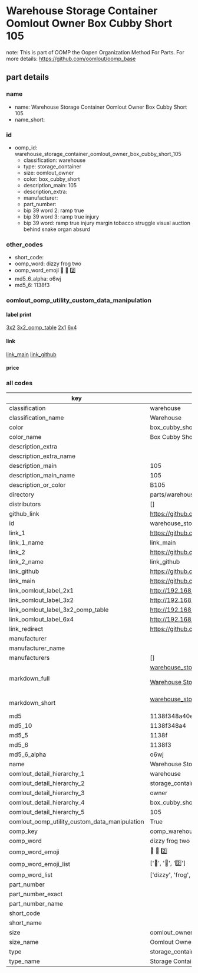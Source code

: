 # Warehouse Storage Container Oomlout Owner Box Cubby Short 105  

note: This is part of OOMP the Oopen Organization Method For Parts. For more details: https://github.com/oomlout/oomp_base

##  part details
  







### name
* name: Warehouse Storage Container Oomlout Owner Box Cubby Short 105
* name_short: 
### id
* oomp_id: warehouse_storage_container_oomlout_owner_box_cubby_short_105
  * classification: warehouse
  * type: storage_container
  * size: oomlout_owner
  * color: box_cubby_short
  * description_main: 105
  * description_extra: 
  * manufacturer: 
  * part_number: 
  * bip 39 word 2: ramp true
  * bip 39 word 3: ramp true injury
  * bip 39 word: ramp true injury margin tobacco struggle visual auction behind snake organ absurd

### other_codes
* short_code: 
* oomp_word: dizzy frog two
* oomp_word_emoji :dizzy: :frog: :two:
* md5_6_alpha: o6wj
* md5_6: 1138f3






### oomlout_oomp_utility_custom_data_manipulation
#### label print
[3x2](http://192.168.1.245:1112/?label=oomp%20o6wj)
[3x2_oomp_table](http://192.168.1.108:1112/?label=oomp%20o6wj)
[2x1](http://192.168.1.242:1112/?label=oomp%20o6wj)
[6x4](http://192.168.1.55:1112/?label=oomp%20o6wj)    

#### link

[link_main](https://github.com/oomlout/oomlout_oomp_version_1_messy/tree/main/parts/warehouse_storage_container_oomlout_owner_box_cubby_short_105) [link_github](https://github.com/oomlout/oomlout_oomp_version_1_messy/tree/main/parts/warehouse_storage_container_oomlout_owner_box_cubby_short_105)                             

#### price







### all codes 
| key | value |  
| --- | --- |  
| classification | warehouse |  
| classification_name | Warehouse |  
| color | box_cubby_short |  
| color_name | Box Cubby Short |  
| description_extra |  |  
| description_extra_name |  |  
| description_main | 105 |  
| description_main_name | 105 |  
| description_or_color | B105 |  
| directory | parts/warehouse_storage_container_oomlout_owner_box_cubby_short_105 |  
| distributors | [] |  
| github_link | https://github.com/oomlout/oomlout_oomp_part_src/tree/main/parts/warehouse_storage_container_oomlout_owner_box_cubby_short_105 |  
| id | warehouse_storage_container_oomlout_owner_box_cubby_short_105 |  
| link_1 | https://github.com/oomlout/oomlout_oomp_version_1_messy/tree/main/parts/warehouse_storage_container_oomlout_owner_box_cubby_short_105 |  
| link_1_name | link_main |  
| link_2 | https://github.com/oomlout/oomlout_oomp_version_1_messy/tree/main/parts/warehouse_storage_container_oomlout_owner_box_cubby_short_105 |  
| link_2_name | link_github |  
| link_github | https://github.com/oomlout/oomlout_oomp_version_1_messy/tree/main/parts/warehouse_storage_container_oomlout_owner_box_cubby_short_105 |  
| link_main | https://github.com/oomlout/oomlout_oomp_version_1_messy/tree/main/parts/warehouse_storage_container_oomlout_owner_box_cubby_short_105 |  
| link_oomlout_label_2x1 | http://192.168.1.242:1112/?label=oomp%20o6wj |  
| link_oomlout_label_3x2 | http://192.168.1.245:1112/?label=oomp%20o6wj |  
| link_oomlout_label_3x2_oomp_table | http://192.168.1.108:1112/?label=oomp%20o6wj |  
| link_oomlout_label_6x4 | http://192.168.1.55:1112/?label=oomp%20o6wj |  
| link_redirect | https://github.com/oomlout/oomlout_oomp_version_1_messy/tree/main/parts/warehouse_storage_container_oomlout_owner_box_cubby_short_105 |  
| manufacturer |  |  
| manufacturer_name |  |  
| manufacturers | [] |  
| markdown_full | [warehouse_storage_container_oomlout_owner_box_cubby_short_105](none)<br>[](none)<br>[Warehouse Storage Container Oomlout Owner Box Cubby Short 105](none)<br><br> |  
| markdown_short | [warehouse_storage_container_oomlout_owner_box_cubby_short_105](none)<br><br> |  
| md5 | 1138f348a40efe9f5d71987ee87a558b |  
| md5_10 | 1138f348a4 |  
| md5_5 | 1138f |  
| md5_6 | 1138f3 |  
| md5_6_alpha | o6wj |  
| name | Warehouse Storage Container Oomlout Owner Box Cubby Short 105 |  
| oomlout_detail_hierarchy_1 | warehouse |  
| oomlout_detail_hierarchy_2 | storage_container |  
| oomlout_detail_hierarchy_3 | owner |  
| oomlout_detail_hierarchy_4 | box_cubby_short |  
| oomlout_detail_hierarchy_5 | 105 |  
| oomlout_oomp_utility_custom_data_manipulation | True |  
| oomp_key | oomp_warehouse_storage_container_oomlout_owner_box_cubby_short_105 |  
| oomp_word | dizzy frog two |  
| oomp_word_emoji | :dizzy: :frog: :two: |  
| oomp_word_emoji_list | [':dizzy:', ':frog:', ':two:'] |  
| oomp_word_list | ['dizzy', 'frog', 'two'] |  
| part_number |  |  
| part_number_exact |  |  
| part_number_name |  |  
| short_code |  |  
| short_name |  |  
| size | oomlout_owner |  
| size_name | Oomlout Owner |  
| type | storage_container |  
| type_name | Storage Container |  
